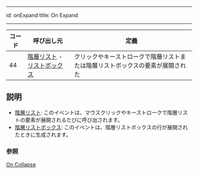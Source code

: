 - - -
id: onExpand title: On Expand
- - -

| コード | 呼び出し元                                                                                       | 定義                                      |
| --- | ------------------------------------------------------------------------------------------- | --------------------------------------- |
| 44  | [階層リスト](FormObjects/list_overview.md#overview) - [リストボックス](FormObjects/listbox_overview.md) | クリックやキーストロークで階層リストまたは階層リストボックスの要素が展開された |


## 説明

- [階層リスト](FormObjects/list_overview.md): このイベントは、マウスクリックやキーストロークで階層リストの要素が展開されるたびに呼び出されます。
- [階層リストボックス](FormObjects/listbox_overview.md#階層リストボックス): このイベントは、階層リストボックスの行が展開されたときに生成されます。


### 参照
[On Collapse](onCollapse.md)